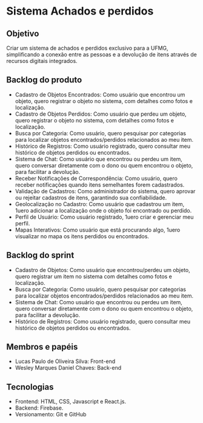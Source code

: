 # Sistema Achados e perdidos

## Objetivo
Criar um sistema de achados e perdidos exclusivo para a UFMG, simplificando a conexão entre as pessoas e a devolução de itens através de recursos digitais integrados.

## Backlog do produto
- Cadastro de Objetos Encontrados: Como usuário que encontrou um objeto, quero registrar o objeto no sistema, com detalhes como fotos e localização.
- Cadastro de Objetos Perdidos: Como usuário que perdeu um objeto, quero registrar o objeto no sistema, com detalhes como fotos e localização.
- Busca por Categoria: Como usuário, quero pesquisar por categorias para localizar objetos encontrados/perdidos relacionados ao meu item.
- Histórico de Registros: Como usuário registrado, quero consultar meu histórico de objetos perdidos ou encontrados.
- Sistema de Chat: Como usuário que encontrou ou perdeu um item, quero conversar diretamente com o dono ou quem encontrou o objeto, para facilitar a devolução.
- Receber Notificações de Correspondência: Como usuário, quero receber notificações quando itens semelhantes forem cadastrados.
- Validação de Cadastros: Como administrador do sistema, quero aprovar ou rejeitar cadastros de itens, garantindo sua confiabilidade.
- Geolocalização no Cadastro: Como usuário que cadastrou um item, 1uero adicionar a localização onde o objeto foi encontrado ou perdido.
- Perfil de Usuário: Como usuário registrado, 1uero criar e gerenciar meu perfil.
- Mapas Interativos: Como usuário que está procurando algo, 1uero visualizar no mapa os itens perdidos ou encontrados.

## Backlog do sprint
- Cadastro de Objetos: Como usuário que encontrou/perdeu um objeto, quero registrar um item no sistema com detalhes como fotos e localização.
- Busca por Categoria: Como usuário, quero pesquisar por categorias para localizar objetos encontrados/perdidos relacionados ao meu item.
- Sistema de Chat: Como usuário que encontrou ou perdeu um item, quero conversar diretamente com o dono ou quem encontrou o objeto, para facilitar a devolução.
- Histórico de Registros: Como usuário registrado, quero consultar meu histórico de objetos perdidos ou encontrados.

## Membros e papéis
- Lucas Paulo de Oliveira Silva: Front-end
- Wesley Marques Daniel Chaves: Back-end

## Tecnologias
- Frontend: HTML, CSS, Javascript e React.js.  
- Backend: Firebase.
- Versionamento: Git e GitHub
